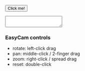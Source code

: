 <!-- index.md -->

<!-- p5 -->
<script src="p5/p5.min.js"></script>
<script src="p5/p5.easycam.min.js"></script>
<script src="surfaces.js"></script>

<!-- codemirror -->
<link rel="stylesheet" href="codemirror/lib/codemirror.css">
<link rel="stylesheet" href="codemirror/theme/blackboard.css">
<script src="codemirror/lib/codemirror.js"></script>
<script src="codemirror/mode/javascript/javascript.js"></script>


<!-- content -->


<center>
<main></main>
</center>

<button onclick="runUserCode()">Click me!</button>
<textarea id="userCode"></textarea>





<br/>

### EasyCam controls

* rotate: left-click drag
* pan: middle-click / 2-finger drag
* zoom: right-click / spread drag
* reset: double-click


<!-- codemirror -->

<script>
    let userCode = document.getElementById("userCode");
    userCode.value = defaultUserCode;

    codeMirrorEditor = CodeMirror.fromTextArea(userCode, {
      lineNumbers: true,
      theme: "blackboard"
    });

    codeMirrorEditor.setSize("100%", 800);

</script>



